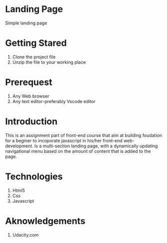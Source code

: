 # Landing Page
Simple landing page

# Getting Stared
1) Clone the project file
2) Unzip the file to your working place

# Prerequest
1) Any Web browser
2) Any text editor-preferably Vscode editor

# Introduction
This is an assignment part of front-end course that aim at building foudation for a beginer to incoporate javascript in his/her front-end web-development.
Is a multi-section landing page, with a dynamically updating navigational menu based on the amount of content that is added to the page.
# Technologies 
1) Html5
2) Css
3) Javascript

# Aknowledgements
1) Udacity.com

